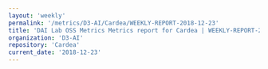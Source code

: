 ```yaml
---
layout: 'weekly'
permalink: '/metrics/D3-AI/Cardea/WEEKLY-REPORT-2018-12-23'
title: 'DAI Lab OSS Metrics Metrics report for Cardea | WEEKLY-REPORT-2018-12-23'
organization: 'D3-AI'
repository: 'Cardea'
current_date: '2018-12-23'
---
```

